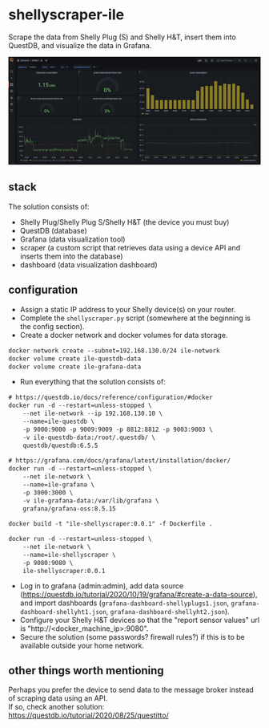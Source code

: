 # shellyscraper-ile

Scrape the data from Shelly Plug (S) and Shelly H&T, insert them into QuestDB, and visualize the data in Grafana.

<img src="screenshot1.png" alt="screenshot1" width="1000" />

## stack

The solution consists of:

* Shelly Plug/Shelly Plug S/Shelly H&T (the device you must buy)
* QuestDB (database)
* Grafana (data visualization tool)
* scraper (a custom script that retrieves data using a device API and inserts them into the database)
* dashboard (data visualization dashboard)

## configuration

* Assign a static IP address to your Shelly device(s) on your router.
* Complete the `shellyscraper.py` script (somewhere at the beginning is the config section).
* Create a docker network and docker volumes for data storage.

```shell
docker network create --subnet=192.168.130.0/24 ile-network
docker volume create ile-questdb-data
docker volume create ile-grafana-data
```

* Run everything that the solution consists of:

```shell
# https://questdb.io/docs/reference/configuration/#docker
docker run -d --restart=unless-stopped \
    --net ile-network --ip 192.168.130.10 \
    --name=ile-questdb \
    -p 9000:9000 -p 9009:9009 -p 8812:8812 -p 9003:9003 \
    -v ile-questdb-data:/root/.questdb/ \
    questdb/questdb:6.5.5
```

```shell
# https://grafana.com/docs/grafana/latest/installation/docker/
docker run -d --restart=unless-stopped \
    --net ile-network \
    --name=ile-grafana \
    -p 3000:3000 \
    -v ile-grafana-data:/var/lib/grafana \
    grafana/grafana-oss:8.5.15
```

```shell
docker build -t "ile-shellyscraper:0.0.1" -f Dockerfile .
```

```shell
docker run -d --restart=unless-stopped \
    --net ile-network \
    --name=ile-shellyscraper \
    -p 9080:9080 \
    ile-shellyscraper:0.0.1
```

* Log in to grafana (admin:admin), add data source (https://questdb.io/tutorial/2020/10/19/grafana/#create-a-data-source), and import
  dashboards (`grafana-dashboard-shellyplugs1.json`, `grafana-dashboard-shellyht1.json`, `grafana-dashboard-shellyht2.json`).
* Configure your Shelly H&T devices so that the "report sensor values" url is "http://<docker_machine_ip>:9080".
* Secure the solution (some passwords? firewall rules?) if this is to be available outside your home network.

## other things worth mentioning

Perhaps you prefer the device to send data to the message broker instead of scraping data using an API.  
If so, check another solution: https://questdb.io/tutorial/2020/08/25/questitto/
